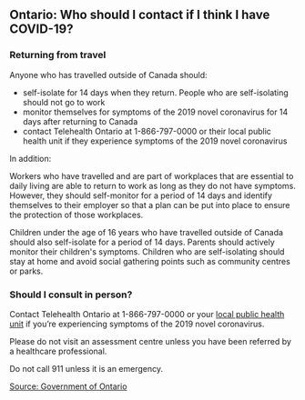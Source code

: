 ## Ontario: Who should I contact if I think I have COVID-19?

### Returning from travel

Anyone who has travelled outside of Canada should:

- self-isolate for 14 days when they return. People who are self-isolating should not go to work
- monitor themselves for symptoms of the 2019 novel coronavirus for 14 days after returning to Canada
- contact Telehealth Ontario at 1-866-797-0000 or their local public health unit if they experience symptoms of the 2019 novel coronavirus

In addition:

Workers who have travelled and are part of workplaces that are essential to daily living are able to return to work as long as they do not have symptoms. However, they should self-monitor for a period of 14 days and identify themselves to their employer so that a plan can be put into place to ensure the protection of those workplaces.

Children under the age of 16 years who have travelled outside of Canada should also self-isolate for a period of 14 days. Parents should actively monitor their children's symptoms. Children who are self-isolating should stay at home and avoid social gathering points such as community centres or parks.

### Should I consult in person?

Contact Telehealth Ontario at 1-866-797-0000 or your [local public health unit](http://www.health.gov.on.ca/en/common/system/services/phu/locations.aspx) if you’re experiencing symptoms of the 2019 novel coronavirus.

Please do not visit an assessment centre unless you have been referred by a healthcare professional.

Do not call 911 unless it is an emergency.

[Source: Government of Ontario](https://www.ontario.ca/page/2019-novel-coronavirus#section-5)
